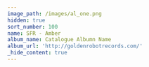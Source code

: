 ```yaml
---
image_path: /images/al_one.png
hidden: true
sort_number: 100
name: SFR - Amber
album_name: Catalogue Albumn Name
album_url: 'http://goldenrobotrecords.com/'
_hide_content: true
---
```

